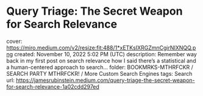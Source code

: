 # Query Triage: The Secret Weapon for Search Relevance

cover: https://miro.medium.com/v2/resize:fit:488/1*xETKsIXRGZmnCgirNIXNQQ.png
created: November 10, 2022 5:02 PM (UTC)
description: Remember way back in my first post on search relevance how I said there’s a statistical and a human-centered approach to search…
folder: BOOKMRKS-MTHRFCKR / SEARCH PARTY MTHRFCKR! / More Custom Search Engines
tags: Search
url: https://jamesrubinstein.medium.com/query-triage-the-secret-weapon-for-search-relevance-1a02cdd297ed